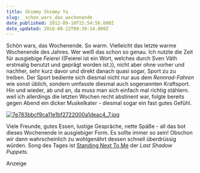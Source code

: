 ```yaml
---
title: Shimmy Shimmy Ya
slug: _schon_wars_das_wochenende
date_published: 2012-09-10T15:54:56.000Z
date_updated: 2018-08-22T09:39:14.000Z
---
```


Schön wars, das Wochenende. So warm. Vielleicht das letzte warme Wochenende des Jahres. Wer weiß das schon so genau. Ich nutzte die Zeit für ausgiebige *Feierei* ((Feierei ist ein Wort, welches durch Sven Väth erstmalig benutzt und geprägt worden ist.)), nicht aber ohne vorher und nachher, sehr kurz davor und direkt danach quasi sogar, Sport zu zu treiben. Der Sport bediente sich diesmal nicht nur aus dem *Rennrad-Fahren* wie sonst üblich, sondern umfasste diesmal auch sogenannten Kraftsport. Hin und wieder, ab und an, da muss man sich einfach mal richtig stählern. weil ich allerdings die letzten Wochen recht abstinent war, folgte bereits gegen Abend ein dicker Muskelkater - diesmal sogar ein fast gutes Gefühl.

[![7e783bbcf9ca11e1bf2722000a1deac4_7.jpg](__GHOST_URL__/Krafft-Prinzmetal/skalen/assets_c/2012/09/7e783bbcf9ca11e1bf2722000a1deac4_7-thumb-580x580-176.jpg)](__GHOST_URL__/Krafft-Prinzmetal/skalen/2012/09/10/7e783bbcf9ca11e1bf2722000a1deac4_7.jpg)

Viele Freunde, gutes Essen, lustige Gespräche, nette Späße - all das bot dieses Wochenende in ausgiebiger Form. Es sollte immer so sein! Obschon wir dann wahrscheinlich zu wohlgenährt dessen schnell überdrüssig würden.
Song des Tages ist [Standing Next To Me](https://vimeo.com/5712690) der *Last Shadow Puppets*.

Anzeige
<!--
google_ad_client = "ca-pub-2423874063542870";
/* mt_breit_seite */
google_ad_slot = "1283354947";
google_ad_width = 300;
google_ad_height = 250;
//-->
